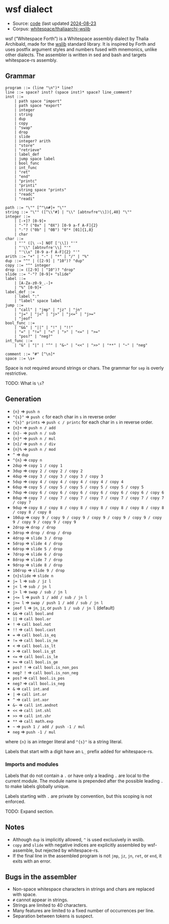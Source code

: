 # wsf dialect

- Source: [code](https://github.com/thaliaarchi/wslib)
  (last updated [2024-08-23](https://github.com/thaliaarchi/wslib/commit/8c52c8e307085c755a8c847882041cb788d4661c)
- Corpus: [whitespace/thaliaarchi-wslib](https://github.com/wspace/corpus/tree/main/whitespace/thaliaarchi-wslib)

wsf (“Whitespace Forth”) is a Whitespace assembly dialect by Thalia Archibald,
made for the [wslib](https://github.com/thaliaarchi/wslib) standard library. It
is inspired by Forth and uses postfix argument styles and numbers fused with
mnemonics, unlike other dialects. The assembler is written in sed and bash and
targets whitespace-rs assembly.

## Grammar

```bnf
program ::= (line "\n")* line?
line ::= space? inst? (space inst)* space? line_comment?
inst ::=
    | path space "import"
    | path space "export"
    | integer
    | string
    | dup
    | copy
    | "swap"
    | drop
    | slide
    | integer? arith
    | "store"
    | "retrieve"
    | label_def
    | jump space label
    | bool_func
    | int_func
    | "ret"
    | "end"
    | "printc"
    | "printi"
    | string space "prints"
    | "readc"
    | "readi"

path ::= "\"" [^"\n#]+ "\""
string ::= "\"" ([^\\"#] | "\\" [abtnvfre"\\]){,40} "\""
integer ::=
    | [-+]? [0-9]+
    | "-"? ("0x" | "0X") [0-9 a-f A-F]{2}
    | "-"? ("0b" | "0B") "0"* [01]{1,8}
    | char
char ::=
    | "'" ([\ -~] NOT ['\\]) "'"
    | "'\\" [abtnvfre'\\] "'"
    | "'\\x" [0-9 a-f A-F]{2} "'"
arith ::= "+" | "-" | "*" | "/" | "%"
dup ::= "^" | ([2-9] | "10")? "dup"
copy ::= "^" integer
drop ::= ([2-9] | "10")? "drop"
slide ::= "-"? [0-9]+ "slide"
label ::=
    | [A-Za-z0-9_.-]+
    | "%" [0-9]+
label_def ::=
    | label ":"
    | "label" space label
jump ::=
    | "call" | "jmp" | "jz" | "jn"
    | "j=" | "j<" | "j>" | "j<=" | "j>="
    | "jeof"
bool_func ::=
    | "&&" | "||" | "!" | "!!"
    | "=" | "!=" | "<" | ">" | "<=" | ">="
    | "pos?" | "neg?"
int_func ::=
    | "&" | "|" | "^" | "&~" | "<<" | ">>" | "**" | "~" | "neg"

comment ::= "#" [^\n]*
space ::= \s+
```

Space is not required around strings or chars. The grammar for `sep` is overly
restrictive.

TODO: What is `\s`?

## Generation

- `{n}` => `push n`
- `"{s}"` => `push c` for each char in `s` in reverse order
- `"{s}" prints` => `push c / printc` for each char in `s` in reverse order.
- `{n}+` => `push n / add`
- `{n}-` => `push n / sub`
- `{n}*` => `push n / mul`
- `{n}/` => `push n / div`
- `{n}%` => `push n / mod`
- `^` => `dup`
- `^{n}` => `copy n`
- `2dup` => `copy 1 / copy 1`
- `3dup` => `copy 2 / copy 2 / copy 2`
- `4dup` => `copy 3 / copy 3 / copy 3 / copy 3`
- `5dup` => `copy 4 / copy 4 / copy 4 / copy 4 / copy 4`
- `6dup` => `copy 5 / copy 5 / copy 5 / copy 5 / copy 5 / copy 5`
- `7dup` => `copy 6 / copy 6 / copy 6 / copy 6 / copy 6 / copy 6 / copy 6`
- `8dup` => `copy 7 / copy 7 / copy 7 / copy 7 / copy 7 / copy 7 / copy 7 / copy 7`
- `9dup` => `copy 8 / copy 8 / copy 8 / copy 8 / copy 8 / copy 8 / copy 8 / copy 8 / copy 8`
- `10dup` => `copy 9 / copy 9 / copy 9 / copy 9 / copy 9 / copy 9 / copy 9 / copy 9 / copy 9 / copy 9`
- `2drop` => `drop / drop`
- `3drop` => `drop / drop / drop`
- `4drop` => `slide 3 / drop`
- `5drop` => `slide 4 / drop`
- `6drop` => `slide 5 / drop`
- `7drop` => `slide 6 / drop`
- `8drop` => `slide 7 / drop`
- `9drop` => `slide 8 / drop`
- `10drop` => `slide 9 / drop`
- `{n}slide` => `slide n`
- `j= l` => `sub / jz l`
- `j< l` => `sub / jn l`
- `j> l` => `swap / sub / jn l`
- `j<= l` => `push 1 / add / sub / jn l`
- `j>= l` => `swap / push 1 / add / sub / jn l`
- `jeof l` => `jn`, `jz`, or `push 1 / sub / jn l` (default)
- `&&` => `call bool.and`
- `||` => `call bool.or`
- `!` => `call bool.not`
- `!!` => `call bool.cast`
- `=` => `call bool.is_eq`
- `!=` => `call bool.is_ne`
- `<` => `call bool.is_lt`
- `>` => `call bool.is_gt`
- `<=` => `call bool.is_le`
- `>=` => `call bool.is_ge`
- `pos? !` => `call bool.is_non_pos`
- `neg? !` => `call bool.is_non_neg`
- `pos?` => `call bool.is_pos`
- `neg?` => `call bool.is_neg`
- `&` => `call int.and`
- `|` => `call int.or`
- `^` => `call int.xor`
- `&~` => `call int.andnot`
- `<<` => `call int.shl`
- `>>` => `call int.shr`
- `**` => `call math.exp`
- `~` => `push 1 / add / push -1 / mul`
- `neg` => `push -1 / mul`

where `{n}` is an integer literal and `"{s}"` is a string literal.

Labels that start with a digit have an `L_` prefix added for whitespace-rs.

### Imports and modules

Labels that do not contain a `.` or have only a leading `.` are local to the
current module. The module name is prepended after the possible leading `.` to
make labels globally unique.

Labels starting with `.` are private by convention, but this scoping is not
enforced.

TODO: Expand section.

## Notes

- Although `dup` is implicitly allowed, `^` is used exclusively in wslib.
- `copy` and `slide` with negative indices are explicitly assembled by
  wsf-assemble, but rejected by whitespace-rs.
- If the final line in the assembled program is not `jmp`, `jz`, `jn`, `ret`, or
  `end`, it exits with an error.

## Bugs in the assembler

- Non-space whitespace characters in strings and chars are replaced with space.
- `#` cannot appear in strings.
- Strings are limited to 40 characters.
- Many features are limited to a fixed number of occurrences per line.
- Separation between tokens is suspect.
